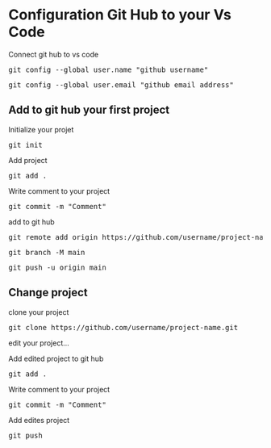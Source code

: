 <h1>Configuration Git Hub to your Vs Code</h1>

<p>Connect git hub to vs code</p>
<pre>git config --global user.name "github username"</pre>
<pre>git config --global user.email "github email address"</pre>

<h2>Add to git hub your first project</h2>
<p>Initialize your projet</p>
<pre>git init</pre>

<p>Add project</p>
<pre>git add .</pre>

<p>Write comment to your project</p>
<pre>git commit -m "Comment"</pre>

<p>add to git hub</p>
<pre>git remote add origin https://github.com/username/project-name.git</pre>
<pre>git branch -M main</pre>
<pre>git push -u origin main</pre>

<h2>Change project</h2>
<p>clone your project</p>
<pre>git clone https://github.com/username/project-name.git</pre>
<p>edit your project...</p>

<p>Add edited project to git hub</p>
<pre>git add .</pre>

<p>Write comment to your project</p>
<pre>git commit -m "Comment"</pre>

<p>Add edites project</p>
<pre>git push</pre>
